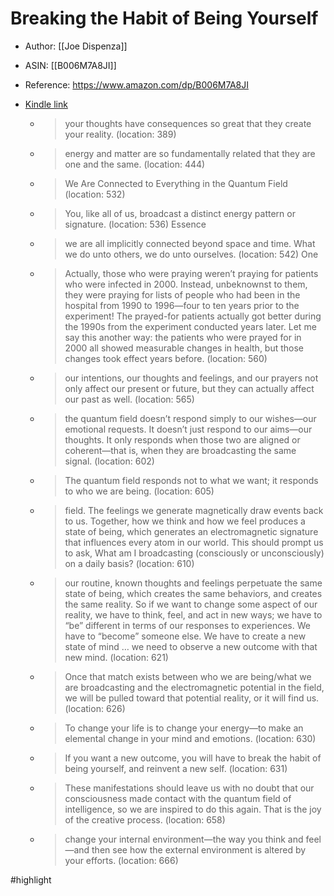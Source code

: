# Breaking the Habit of Being Yourself

* Author: [[Joe Dispenza]]
* ASIN: [[B006M7A8JI]]
* Reference: https://www.amazon.com/dp/B006M7A8JI
* [Kindle link](kindle://book?action=open&asin=B006M7A8JI)


  - > your thoughts have consequences so great that they create your reality. (location: 389)


  - > energy and matter are so fundamentally related that they are one and the same. (location: 444)


  - > We Are Connected to Everything in the Quantum Field (location: 532)


  - > You, like all of us, broadcast a distinct energy pattern or signature. (location: 536)
    Essence

  - > we are all implicitly connected beyond space and time. What we do unto others, we do unto ourselves. (location: 542)
    One

  - > Actually, those who were praying weren’t praying for patients who were infected in 2000. Instead, unbeknownst to them, they were praying for lists of people who had been in the hospital from 1990 to 1996—four to ten years prior to the experiment! The prayed-for patients actually got better during the 1990s from the experiment conducted years later. Let me say this another way: the patients who were prayed for in 2000 all showed measurable changes in health, but those changes took effect years before. (location: 560)


  - > our intentions, our thoughts and feelings, and our prayers not only affect our present or future, but they can actually affect our past as well. (location: 565)


  - > the quantum field doesn’t respond simply to our wishes—our emotional requests. It doesn’t just respond to our aims—our thoughts. It only responds when those two are aligned or coherent—that is, when they are broadcasting the same signal. (location: 602)


  - > The quantum field responds not to what we want; it responds to who we are being. (location: 605)


  - > field. The feelings we generate magnetically draw events back to us. Together, how we think and how we feel produces a state of being, which generates an electromagnetic signature that influences every atom in our world. This should prompt us to ask, What am I broadcasting (consciously or unconsciously) on a daily basis? (location: 610)


  - > our routine, known thoughts and feelings perpetuate the same state of being, which creates the same behaviors, and creates the same reality. So if we want to change some aspect of our reality, we have to think, feel, and act in new ways; we have to “be” different in terms of our responses to experiences. We have to “become” someone else. We have to create a new state of mind … we need to observe a new outcome with that new mind. (location: 621)


  - > Once that match exists between who we are being/what we are broadcasting and the electromagnetic potential in the field, we will be pulled toward that potential reality, or it will find us. (location: 626)


  - > To change your life is to change your energy—to make an elemental change in your mind and emotions. (location: 630)


  - > If you want a new outcome, you will have to break the habit of being yourself, and reinvent a new self. (location: 631)


  - > These manifestations should leave us with no doubt that our consciousness made contact with the quantum field of intelligence, so we are inspired to do this again. That is the joy of the creative process. (location: 658)


  - > change your internal environment—the way you think and feel—and then see how the external environment is altered by your efforts. (location: 666)


#highlight
